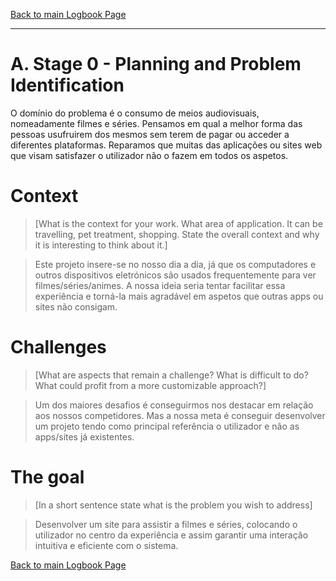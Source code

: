 [Back to main Logbook Page](../hci_logbook.md)

---

# A. Stage 0 - Planning and Problem Identification
O domínio do problema é o consumo de meios audiovisuais, nomeadamente filmes e séries.
Pensamos em qual a melhor forma das pessoas usufruirem dos mesmos sem terem de pagar ou acceder a diferentes plataformas. 
Reparamos que muitas das aplicações ou sites web que visam satisfazer o utilizador não o fazem em todos os aspetos.

# Context
>   [What is the context for your work. What area of application. It can be travelling, pet treatment, shopping. State the overall context and why it is interesting to think about it.]

>	Este projeto insere-se no nosso dia a dia, já que os computadores e outros dispositivos eletrónicos são usados frequentemente para ver filmes/séries/animes. A nossa ideia seria tentar facilitar essa experiência e torná-la mais agradável em aspetos que outras apps ou sites não consigam.

# Challenges
>   [What are aspects that remain a challenge? What is difficult to do? What could profit from a more customizable approach?]

>   Um dos maiores desafios é conseguirmos nos destacar em relação aos nossos competidores. Mas a nossa meta é conseguir desenvolver um projeto tendo como principal referência o utilizador e não as apps/sites já existentes.

# The goal
>   [In a short sentence state what is the problem you wish to address]

>   Desenvolver um site para assistir a filmes e séries, colocando o utilizador no centro da experiência e assim garantir uma interação intuitiva e eficiente com o sistema.

[Back to main Logbook Page](hci_logbook.md)